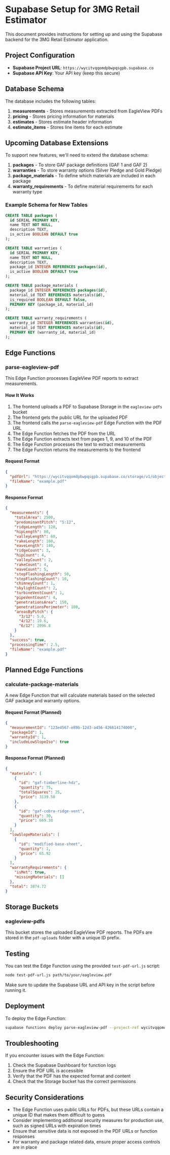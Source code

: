 # Supabase Setup for 3MG Retail Estimator

This document provides instructions for setting up and using the Supabase backend for the 3MG Retail Estimator application.

## Project Configuration

- **Supabase Project URL**: `https://wycitvqqomdpbwpqsgpb.supabase.co`
- **Supabase API Key**: Your API key (keep this secure)

## Database Schema

The database includes the following tables:

1. **measurements** - Stores measurements extracted from EagleView PDFs
2. **pricing** - Stores pricing information for materials
3. **estimates** - Stores estimate header information
4. **estimate_items** - Stores line items for each estimate

## Upcoming Database Extensions

To support new features, we'll need to extend the database schema:

1. **packages** - To store GAF package definitions (GAF 1 and GAF 2)
2. **warranties** - To store warranty options (Silver Pledge and Gold Pledge)
3. **package_materials** - To define which materials are included in each package
4. **warranty_requirements** - To define material requirements for each warranty type

### Example Schema for New Tables

```sql
CREATE TABLE packages (
  id SERIAL PRIMARY KEY,
  name TEXT NOT NULL,
  description TEXT,
  is_active BOOLEAN DEFAULT true
);

CREATE TABLE warranties (
  id SERIAL PRIMARY KEY,
  name TEXT NOT NULL,
  description TEXT,
  package_id INTEGER REFERENCES packages(id),
  is_active BOOLEAN DEFAULT true
);

CREATE TABLE package_materials (
  package_id INTEGER REFERENCES packages(id),
  material_id TEXT REFERENCES materials(id),
  is_required BOOLEAN DEFAULT false,
  PRIMARY KEY (package_id, material_id)
);

CREATE TABLE warranty_requirements (
  warranty_id INTEGER REFERENCES warranties(id),
  material_id TEXT REFERENCES materials(id),
  PRIMARY KEY (warranty_id, material_id)
);
```

## Edge Functions

### parse-eagleview-pdf

This Edge Function processes EagleView PDF reports to extract measurements.

#### How It Works

1. The frontend uploads a PDF to Supabase Storage in the `eagleview-pdfs` bucket
2. The frontend gets the public URL for the uploaded PDF
3. The frontend calls the `parse-eagleview-pdf` Edge Function with the PDF URL
4. The Edge Function fetches the PDF from the URL
5. The Edge Function extracts text from pages 1, 9, and 10 of the PDF
6. The Edge Function processes the text to extract measurements
7. The Edge Function returns the measurements to the frontend

#### Request Format

```json
{
  "pdfUrl": "https://wycitvqqomdpbwpqsgpb.supabase.co/storage/v1/object/public/eagleview-pdfs/pdf-uploads/123e4567-e89b-12d3-a456-426614174000-example.pdf",
  "fileName": "example.pdf"
}
```

#### Response Format

```json
{
  "measurements": {
    "totalArea": 2500,
    "predominantPitch": "5:12",
    "ridgeLength": 120,
    "hipLength": 80,
    "valleyLength": 60,
    "rakeLength": 100,
    "eaveLength": 140,
    "ridgeCount": 3,
    "hipCount": 4,
    "valleyCount": 2,
    "rakeCount": 4,
    "eaveCount": 5,
    "stepFlashingLength": 50,
    "stepFlashingCount": 10,
    "chimneyCount": 1,
    "skylightCount": 2,
    "turbineVentCount": 1,
    "pipeVentCount": 4,
    "penetrationsArea": 150,
    "penetrationsPerimeter": 100,
    "areasByPitch": {
      "3/12": 5.0,
      "4/12": 19.6,
      "6/12": 2096.8
    }
  },
  "success": true,
  "processingTime": 2.5,
  "fileName": "example.pdf"
}
```

## Planned Edge Functions

### calculate-package-materials

A new Edge Function that will calculate materials based on the selected GAF package and warranty options.

#### Request Format (Planned)

```json
{
  "measurementId": "123e4567-e89b-12d3-a456-426614174000",
  "packageId": 1,
  "warrantyId": 1,
  "includeLowSlopeIso": true
}
```

#### Response Format (Planned)

```json
{
  "materials": [
    {
      "id": "gaf-timberline-hdz",
      "quantity": 75,
      "totalSquares": 25,
      "price": 3139.50
    },
    {
      "id": "gaf-cobra-ridge-vent",
      "quantity": 30,
      "price": 669.30
    }
  ],
  "lowSlopeMaterials": [
    {
      "id": "modified-base-sheet",
      "quantity": 1,
      "price": 65.92
    }
  ],
  "warrantyRequirements": {
    "isMet": true,
    "missingMaterials": []
  },
  "total": 3874.72
}
```

## Storage Buckets

### eagleview-pdfs

This bucket stores the uploaded EagleView PDF reports. The PDFs are stored in the `pdf-uploads` folder with a unique ID prefix.

## Testing

You can test the Edge Function using the provided `test-pdf-url.js` script:

```bash
node test-pdf-url.js path/to/your/eagleview.pdf
```

Make sure to update the Supabase URL and API key in the script before running it.

## Deployment

To deploy the Edge Function:

```bash
supabase functions deploy parse-eagleview-pdf --project-ref wycitvqqomdpbwpqsgpb
```

## Troubleshooting

If you encounter issues with the Edge Function:

1. Check the Supabase Dashboard for function logs
2. Ensure the PDF URL is accessible
3. Verify that the PDF has the expected format and content
4. Check that the Storage bucket has the correct permissions

## Security Considerations

- The Edge Function uses public URLs for PDFs, but these URLs contain a unique ID that makes them difficult to guess
- Consider implementing additional security measures for production use, such as signed URLs with expiration times
- Ensure that sensitive data is not exposed in the PDF URLs or function responses
- For warranty and package related data, ensure proper access controls are in place 